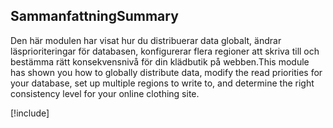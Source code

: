 ## <a name="summary"></a><span data-ttu-id="72217-101">Sammanfattning</span><span class="sxs-lookup"><span data-stu-id="72217-101">Summary</span></span>

<span data-ttu-id="72217-102">Den här modulen har visat hur du distribuerar data globalt, ändrar läsprioriteringar för databasen, konfigurerar flera regioner att skriva till och bestämma rätt konsekvensnivå för din klädbutik på webben.</span><span class="sxs-lookup"><span data-stu-id="72217-102">This module has shown you how to globally distribute data, modify the read priorities for your database, set up multiple regions to write to, and determine the right consistency level for your online clothing site.</span></span>

<!-- Cleanup sandbox -->
[!include[](../../../includes/azure-sandbox-cleanup.md)]
